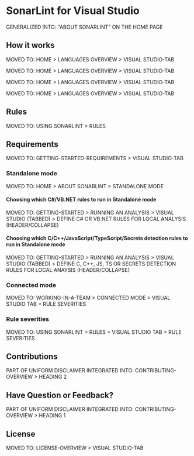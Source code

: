# SonarLint for Visual Studio

GENERALIZED INTO: "ABOUT SONARLINT" ON THE HOME PAGE

## How it works

MOVED TO: HOME > LANGUAGES OVERVIEW > VISUAL STUDIO-TAB

MOVED TO: HOME > LANGUAGES OVERVIEW > VISUAL STUDIO-TAB


MOVED TO: HOME > LANGUAGES OVERVIEW > VISUAL STUDIO-TAB

MOVED TO: HOME > LANGUAGES OVERVIEW > VISUAL STUDIO-TAB

## Rules

MOVED TO: USING SONARLINT > RULES 

## Requirements

MOVED TO: GETTING-STARTED-REQUIREMENTS > VISUAL STUDIO-TAB

### Standalone mode
MOVED TO: HOME > ABOUT SONARLINT > STANDALONE MODE

#### Choosing which C#/VB.NET rules to run in Standalone mode
MOVED TO: GETTING-STARTED > RUNNING AN ANALYSIS > VISUAL STUDIO (TABBED) > DEFINE C# OR VB.NET RULES FOR LOCAL ANALYSIS (HEADER/COLLAPSE)

#### Choosing which C/C++/JavaScript/TypeScript/Secrets detection rules to run in Standalone mode
MOVED TO: GETTING-STARTED > RUNNING AN ANALYSIS > VISUAL STUDIO (TABBED) > DEFINE C, C++, JS, TS OR SECRETS DETECTION RULES FOR LOCAL ANAYSIS (HEADER/COLLAPSE)

### Connected mode

MOVED TO: WORKING-IN-A-TEAM > CONNECTED MODE > VISUAL STUDIO TAB > RULE SEVERITIES

### Rule severities

MOVED TO: USING SONARLINT > RULES > VISUAL STUDIO TAB > RULE SEVERITIES

## Contributions

PART OF UNIFORM DISCLAIMER INTEGRATED INTO: CONTRIBUTING-OVERVIEW > HEADING 2

## Have Question or Feedback?

PART OF UNIFORM DISCLAIMER INTEGRATED INTO: CONTRIBUTING-OVERVIEW > HEADING 1

## License

MOVED TO: LICENSE-OVERVIEW > VISUAL STUDIO-TAB
